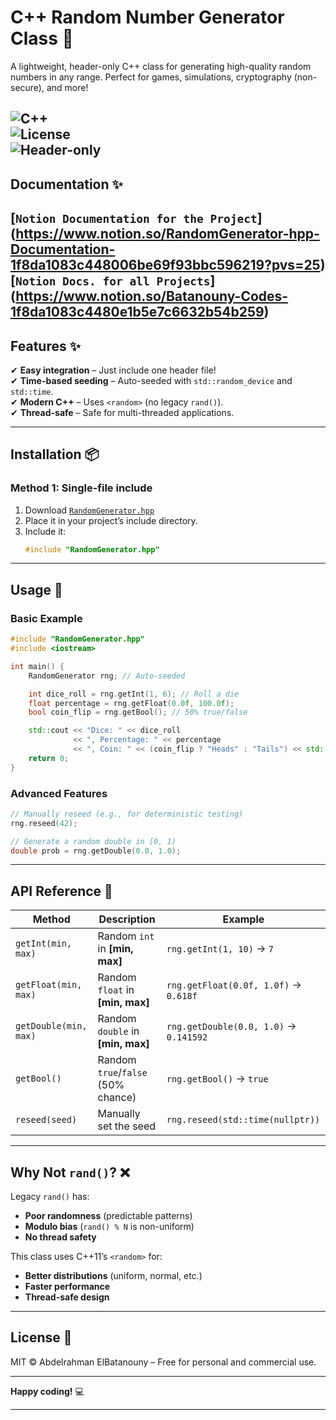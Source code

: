# **C++ Random Number Generator Class** 🎲  

A lightweight, header-only C++ class for generating high-quality random numbers in any range. Perfect for games, simulations, cryptography (non-secure), and more!  

![C++](https://img.shields.io/badge/C++-17%2F20-blue?logo=cplusplus)  
![License](https://img.shields.io/badge/License-MIT-green)  
![Header-only](https://img.shields.io/badge/Header--only-Yes-brightgreen)  
---

## **Documentation** ✨  
[`Notion Documentation for the Project`] (https://www.notion.so/RandomGenerator-hpp-Documentation-1f8da1083c448006be69f93bbc596219?pvs=25)
[`Notion Docs. for all Projects`] (https://www.notion.so/Batanouny-Codes-1f8da1083c4480e1b5e7c6632b54b259)
---

## **Features** ✨  
✔ **Easy integration** – Just include one header file!  
✔ **Time-based seeding** – Auto-seeded with `std::random_device` and `std::time`.  
✔ **Modern C++** – Uses `<random>` (no legacy `rand()`).  
✔ **Thread-safe** – Safe for multi-threaded applications.  

---

## **Installation** 📦  

### **Method 1: Single-file include**  
1. Download [`RandomGenerator.hpp`](RandomGenerator.hpp)  
2. Place it in your project’s include directory.  
3. Include it:  
   ```cpp
   #include "RandomGenerator.hpp"
   ```
---

## **Usage** 🚀  

### **Basic Example**  
```cpp
#include "RandomGenerator.hpp"
#include <iostream>

int main() {
    RandomGenerator rng; // Auto-seeded

    int dice_roll = rng.getInt(1, 6); // Roll a die
    float percentage = rng.getFloat(0.0f, 100.0f); 
    bool coin_flip = rng.getBool(); // 50% true/false

    std::cout << "Dice: " << dice_roll 
              << ", Percentage: " << percentage
              << ", Coin: " << (coin_flip ? "Heads" : "Tails") << std::endl;
    return 0;
}
```

### **Advanced Features**  
```cpp
// Manually reseed (e.g., for deterministic testing)
rng.reseed(42); 

// Generate a random double in [0, 1)
double prob = rng.getDouble(0.0, 1.0); 
```

---

## **API Reference** 📖  

| Method | Description | Example |
|--------|------------|---------|
| `getInt(min, max)` | Random `int` in **[min, max]** | `rng.getInt(1, 10)` → `7` |
| `getFloat(min, max)` | Random `float` in **[min, max]** | `rng.getFloat(0.0f, 1.0f)` → `0.618f` |
| `getDouble(min, max)` | Random `double` in **[min, max]** | `rng.getDouble(0.0, 1.0)` → `0.141592` |
| `getBool()` | Random `true`/`false` (50% chance) | `rng.getBool()` → `true` |
| `reseed(seed)` | Manually set the seed | `rng.reseed(std::time(nullptr))` |

---

## **Why Not `rand()`?** ❌  
Legacy `rand()` has:  
- **Poor randomness** (predictable patterns)  
- **Modulo bias** (`rand() % N` is non-uniform)  
- **No thread safety**  

This class uses C++11’s `<random>` for:  
- **Better distributions** (uniform, normal, etc.)  
- **Faster performance**  
- **Thread-safe design**  

---

## **License** 📜  
MIT © Abdelrahman ElBatanouny – Free for personal and commercial use.  

---

**Happy coding!** 💻  

--- 
